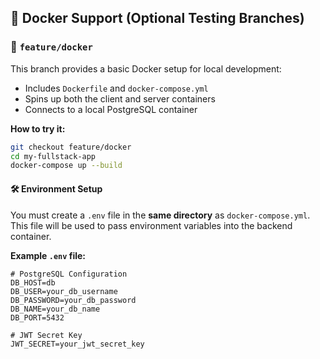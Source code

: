## 🐳 Docker Support (Optional Testing Branches)

### 🔀 `feature/docker`

This branch provides a basic Docker setup for local development:

- Includes `Dockerfile` and `docker-compose.yml`
- Spins up both the client and server containers
- Connects to a local PostgreSQL container

**How to try it:**

```bash
git checkout feature/docker
cd my-fullstack-app
docker-compose up --build
```

#### 🛠️ Environment Setup

You must create a `.env` file in the **same directory** as `docker-compose.yml`.  
This file will be used to pass environment variables into the backend container.

**Example `.env` file:**

```env
# PostgreSQL Configuration
DB_HOST=db
DB_USER=your_db_username
DB_PASSWORD=your_db_password
DB_NAME=your_db_name
DB_PORT=5432

# JWT Secret Key
JWT_SECRET=your_jwt_secret_key
